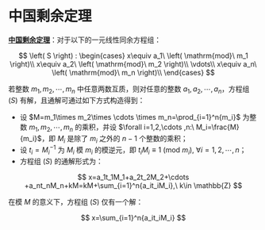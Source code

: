 # 中国剩余定理

[**中国剩余定理**](https://zh.wikipedia.org/zh-cn/%E4%B8%AD%E5%9B%BD%E5%89%A9%E4%BD%99%E5%AE%9A%E7%90%86)：对于以下的一元线性同余方程组：

$$
\left( S \right) : \begin{cases}
	x\equiv a_1\ \left( \mathrm{mod}\ m_1 \right)\\
	x\equiv a_2\ \left( \mathrm{mod}\ m_2 \right)\\
	\vdots\\
	x\equiv a_n\ \left( \mathrm{mod}\ m_n \right)\\
\end{cases}
$$

若整数 $m_1, m_2,\cdots , m_n$ 中任意两数互质，则对任意的整数 $a_1, a_2,\cdots , a_n$，方程组 $(S)$ 有解，且通解可通过如下方式构造得到：

- 设 $M=m_1\times m_2\times \cdots \times m_n=\prod_{i=1}^n{m_i}$ 为整数 $m_1, m_2,\cdots , m_n$ 的乘积，并设 $\forall i=1,2,\cdots ,n:\ M_i=\frac{M}{m_i}$，即 $M_i$ 是除了 $m_i$ 之外的 $n-1$ 个整数的乘积；
- 设 $t_i={M_i}^{-1}$ 为 $M_i$ 模 $m_i$ 的模逆元，即 $t_iM_i\equiv 1\ \left( \mathrm{mod}\ m_i \right) ,\ \forall i=1,2,\cdots ,n$；
- 方程组 $(S)$ 的通解形式为：

$$
x=a_1t_1M_1+a_2t_2M_2+\cdots +a_nt_nM_n+kM=kM+\sum_{i=1}^n{a_it_iM_i},\ k\in \mathbb{Z} 
$$

在模 $M$ 的意义下，方程组 $(S)$ 仅有一个解：

$$
x=\sum_{i=1}^n{a_it_iM_i}
$$


